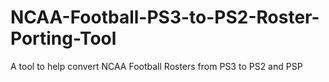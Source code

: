 # NCAA-Football-PS3-to-PS2-Roster-Porting-Tool
A tool to help convert NCAA Football Rosters from PS3 to PS2 and PSP
